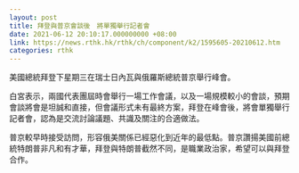 ```yaml
---
layout: post
title: 拜登與普京會談後　將單獨舉行記者會
date: 2021-06-12 20:10:17.000000000 +08:00
link: https://news.rthk.hk/rthk/ch/component/k2/1595605-20210612.htm
categories: rthk
---
```


美國總統拜登下星期三在瑞士日內瓦與俄羅斯總統普京舉行峰會。

白宮表示，兩國代表團屆時會舉行一場工作會議，以及一場規模較小的會談，預期會談將會是坦誠和直接，但會議形式未有最終方案，拜登在峰會後，將會單獨舉行記者會，認為是交流討論議題、共識及關注的合適做法。

普京較早時接受訪問，形容俄美關係已經惡化到近年的最低點。普京讚揚美國前總統特朗普非凡和有才華，拜登與特朗普截然不同，是職業政治家，希望可以與拜登合作。
